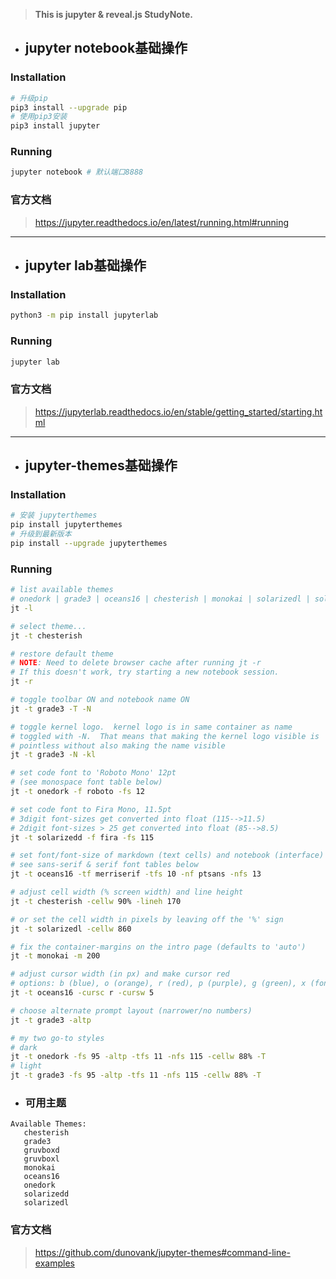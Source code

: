 > **This is jupyter & reveal.js StudyNote.**

* ## jupyter notebook基础操作

### Installation

```bash
# 升级pip
pip3 install --upgrade pip
# 使用pip3安装
pip3 install jupyter
```

### Running

```bash
jupyter notebook # 默认端口8888
```

###  官方文档

> <https://jupyter.readthedocs.io/en/latest/running.html#running>
---
* ##  jupyter lab基础操作
### Installation
```bash
python3 -m pip install jupyterlab
```
### Running
```bash
jupyter lab
```
###  官方文档
> https://jupyterlab.readthedocs.io/en/stable/getting_started/starting.html
---
* ## jupyter-themes基础操作
### Installation

```bash
# 安装 jupyterthemes
pip install jupyterthemes
# 升级到最新版本
pip install --upgrade jupyterthemes
```

### Running

```bash
# list available themes
# onedork | grade3 | oceans16 | chesterish | monokai | solarizedl | solarizedd
jt -l

# select theme...
jt -t chesterish

# restore default theme
# NOTE: Need to delete browser cache after running jt -r
# If this doesn't work, try starting a new notebook session.
jt -r

# toggle toolbar ON and notebook name ON
jt -t grade3 -T -N

# toggle kernel logo.  kernel logo is in same container as name
# toggled with -N.  That means that making the kernel logo visible is
# pointless without also making the name visible
jt -t grade3 -N -kl

# set code font to 'Roboto Mono' 12pt
# (see monospace font table below)
jt -t onedork -f roboto -fs 12

# set code font to Fira Mono, 11.5pt
# 3digit font-sizes get converted into float (115-->11.5)
# 2digit font-sizes > 25 get converted into float (85-->8.5)
jt -t solarizedd -f fira -fs 115

# set font/font-size of markdown (text cells) and notebook (interface)
# see sans-serif & serif font tables below
jt -t oceans16 -tf merriserif -tfs 10 -nf ptsans -nfs 13

# adjust cell width (% screen width) and line height
jt -t chesterish -cellw 90% -lineh 170

# or set the cell width in pixels by leaving off the '%' sign
jt -t solarizedl -cellw 860

# fix the container-margins on the intro page (defaults to 'auto')
jt -t monokai -m 200

# adjust cursor width (in px) and make cursor red
# options: b (blue), o (orange), r (red), p (purple), g (green), x (font color)
jt -t oceans16 -cursc r -cursw 5

# choose alternate prompt layout (narrower/no numbers)
jt -t grade3 -altp

# my two go-to styles
# dark
jt -t onedork -fs 95 -altp -tfs 11 -nfs 115 -cellw 88% -T
# light
jt -t grade3 -fs 95 -altp -tfs 11 -nfs 115 -cellw 88% -T
```

* ###  可用主题

```
Available Themes: 
   chesterish
   grade3
   gruvboxd
   gruvboxl
   monokai
   oceans16
   onedork
   solarizedd
   solarizedl
```



### 官方文档

> <https://github.com/dunovank/jupyter-themes#command-line-examples>
